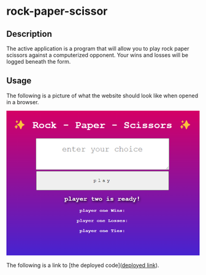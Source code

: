 # rock-paper-scissor

## Description
The active application is a program that will allow you to play rock paper scissors against a computerized opponent. Your wins and losses will be logged beneath the form.

## Usage
The following is a picture of what the website should look like when opened in a browser.

![This is a screenshot image](./assets/images/RPSscreenshot.png)

The following is a link to [the deployed code]([deployed link](https://jessalane.github.io/rock-paper-scissor/)).
